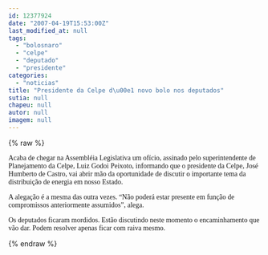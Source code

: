 ```yaml
---
id: 12377924
date: "2007-04-19T15:53:00Z"
last_modified_at: null
tags:
  - "bolosnaro"
  - "celpe"
  - "deputado"
  - "presidente"
categories:
  - "noticias"
title: "Presidente da Celpe d\u00e1 novo bolo nos deputados"
sutia: null
chapeu: null
autor: null
imagem: null
---
```

{% raw %}
<p><P><FONT face=Verdana>Acaba de chegar na Assembléia Legislativa um ofício, assinado pelo superintendente de Planejamento da Celpe, Luiz Godoi Peixoto, informando que o presidente da Celpe, José Humberto de Castro, vai abrir mão da oportunidade de discutir o importante tema da distribuição de energia em nosso Estado.</FONT></P></p>
<p><P><FONT face=Verdana>A alegação é a mesma das outra vezes. “Não poderá estar presente em função de compromissos anteriormente assumidos”, alega.</FONT></P></p>
<p><P><FONT face=Verdana>Os deputados ficaram mordidos. Estão discutindo neste momento o encaminhamento que vão dar. Podem resolver apenas ficar com raiva mesmo.</FONT></P> </p>
{% endraw %}